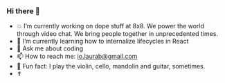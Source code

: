 ### Hi there 👋

<!--
**Laurab-io/Laurab-io** is a ✨ _special_ ✨ repository because its `README.md` (this file) appears on your GitHub profile.
-->

- 💥 I’m currently working on dope stuff at 8x8. We power the world through video chat. We bring people together in unprecedented times.
- 🌱 I’m currently learning how to internalize lifecycles in React 
- 🤩 Ask me about coding
- 📫 How to reach me: io.laurab@gmail.com
- 🎼 Fun fact: I play the violin, cello, mandolin and guitar, sometimes. 
- ✝️ 

